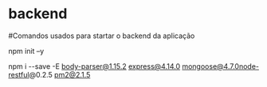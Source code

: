 # backend

#Comandos usados para startar o backend da aplicação

npm init –y

npm i --save -E body-parser@1.15.2 express@4.14.0 mongoose@4.7.0node-restful@0.2.5 pm2@2.1.5
